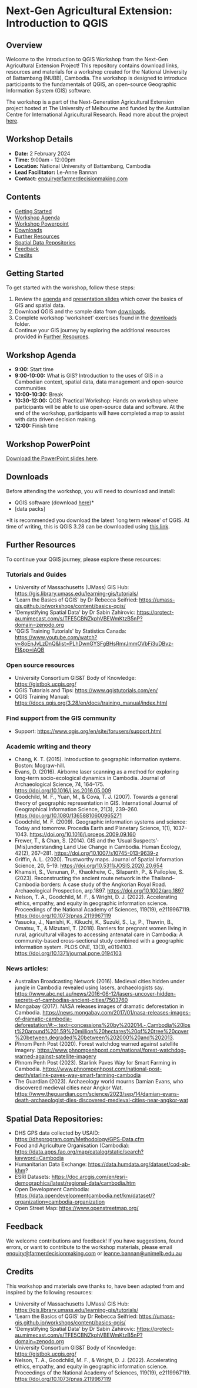 # Next-Gen Agricultural Extension: Introduction to QGIS

## Overview

Welcome to the Introduction to QGIS Workshop from the Next-Gen Agricultural Extension Project! This repository contains download links, resources and materials for a workshop created for the National University of Battambang (NUBB), Cambodia. The workshop is designed to introduce participants to the fundamentals of QGIS, an open-source Geographic Information System (GIS) software.

The workshop is a part of the Next-Generation Agricultural Extension project hosted at The University of Melbourne and funded by the Australian Centre for International Agricultural Research. Read more about the project [here](https://farmerdecisionmaking.com/project-2/).

## Workshop Details

- **Date:** 2 February 2024
- **Time:** 9:00am - 12:00pm
- **Location:** National University of Battambang, Cambodia
- **Lead Facilitator:** Le-Anne Bannan 
- **Contact:** enquiry@farmerdecisionmaking.com

## Contents

- [Getting Started](#getting-started)
- [Workshop Agenda](#workshop-agenda)
- [Workshop Powerpoint](#workshop-powerpoint)
- [Downloads](#downloads)
- [Further Resources](#further-resources)
- [Spatial Data Repositories](#spatial-data-repositories)
- [Feedback](#feedback)
- [Credits](#credits)

## Getting Started

To get started with the workshop, follow these steps:

1. Review the [agenda](#workshop-agenda) and [presentation slides](https://github.com/lbannan/next-gen-qgis-workshop/raw/main/nubb_powerpoint_presentation.pptx) which cover the basics of GIS and spatial data.
2. Download QGIS and the sample data from [downloads](#downloads).
3. Complete workshop 'worksheet' exercises found in the [downloads](#downloads) folder.
4. Continue your GIS journey by exploring the additional resources provided in [Further Resources](#further-resources).

## Workshop Agenda

- **9:00:** Start time
- **9:00-10:00:** What is GIS? Introduction to the uses of GIS in a Cambodian context, spatial data, data management and open-source communities
- **10:00-10:30:** Break
- **10:30-12:00:** QGIS Practical Workshop: Hands on workshop where participants will be able to use open-source data and software. At the end of the workshop, participants will have completed a map to assist with data driven decision making.
- **12:00:** Finish time

## Workshop PowerPoint
[Download the PowerPoint slides here](https://github.com/lbannan/next-gen-qgis-workshop/raw/main/nubb_powerpoint_presentation.pptx).

## Downloads

Before attending the workshop, you will need to download and install:

- QGIS software (download [here](https://qgis.org))*
- [data packs]

*It is recommended you download the latest 'long term release' of QGIS. At time of writing, this is QGIS 3.28 can be downloaded using [this link](https://qgis.org/downloads/QGIS-OSGeo4W-3.28.15-1.msi).
## Further Resources

To continue your QGIS journey, please explore these resources:

### Tutorials and Guides
- University of Massachusetts (UMass) GIS Hub: https://gis.library.umass.edu/learning-gis/tutorials/
- 'Learn the Basics of QGIS' by Dr Rebecca Seifried: https://umass-gis.github.io/workshops/content/basics-qgis/
- 'Demystifying Spatial Data' by Dr Sabin Zahirovic: https://protect-au.mimecast.com/s/TFE5CBNZkphVBEWmKtzB5nP?domain=zenodo.org
- 'QGIS Training Tutorials' by Statistics Canada: https://www.youtube.com/watch?v=8oEnJvLzDnQ&list=PLhDwnGYSFgBHsRmrJmmOVbFi3uDBvz-FI&pp=iAQB

### Open source resources
- University Consortium GIS&T Body of Knowledge: https://gistbok.ucgis.org/
- QGIS Tutorials and Tips: https://www.qgistutorials.com/en/
- QGIS Training Manual: https://docs.qgis.org/3.28/en/docs/training_manual/index.html

### Find support from the GIS community
- Support: https://www.qgis.org/en/site/forusers/support.html

### Academic writing and theory
- Chang, K. T. (2015). Introduction to geographic information systems. Boston: Mcgraw-hill.
- Evans, D. (2016). Airborne laser scanning as a method for exploring long-term socio-ecological dynamics in Cambodia. Journal of Archaeological Science, 74, 164–175. https://doi.org/10.1016/j.jas.2016.05.009
- Goodchild, M. F., Yuan, M., & Cova, T. J. (2007). Towards a general theory of geographic representation in GIS. International Journal of Geographical Information Science, 21(3), 239–260. https://doi.org/10.1080/13658810600965271
- Goodchild, M. F. (2009). Geographic information systems and science: Today and tomorrow. Procedia Earth and Planetary Science, 1(1), 1037–1043. https://doi.org/10.1016/j.proeps.2009.09.160
- Frewer, T., & Chan, S. (2014). GIS and the ‘Usual Suspects’-[Mis]understanding Land Use Change in Cambodia. Human Ecology, 42(2), 267–281. https://doi.org/10.1007/s10745-013-9639-z
- Griffin, A. L. (2020). Trustworthy maps. Journal of Spatial Information Science, 20, 5–19. https://doi.org/10.5311/JOSIS.2020.20.654
- Khamsiri, S., Venunan, P., Khaokheiw, C., Silapanth, P., & Pailoplee, S. (2023). Reconstructing the ancient route network in the Thailand–Cambodia borders: A case study of the Angkorian Royal Road. Archaeological Prospection, arp.1897. https://doi.org/10.1002/arp.1897
- Nelson, T. A., Goodchild, M. F., & Wright, D. J. (2022). Accelerating ethics, empathy, and equity in geographic information science. Proceedings of the National Academy of Sciences, 119(19), e2119967119. https://doi.org/10.1073/pnas.2119967119
- Yasuoka, J., Nanishi, K., Kikuchi, K., Suzuki, S., Ly, P., Thavrin, B., Omatsu, T., & Mizutani, T. (2018). Barriers for pregnant women living in rural, agricultural villages to accessing antenatal care in Cambodia: A community-based cross-sectional study combined with a geographic information system. PLOS ONE, 13(3), e0194103. https://doi.org/10.1371/journal.pone.0194103

### News articles:
- Australian Broadcasting Network (2016). Medieval cities hidden under jungle in Cambodia revealed using lasers, archaeologists say. https://www.abc.net.au/news/2016-06-12/lasers-uncover-hidden-secrets-of-cambodias-ancient-cities/7503760
- Mongabay (2017). NASA releases images of dramatic deforestation in Cambodia. https://news.mongabay.com/2017/01/nasa-releases-images-of-dramatic-cambodia-deforestation/#:~:text=concessions%20by%202014.-,Cambodia%20lost%20around%201.59%20million%20hectares%20of%20tree%20cover%20between,degraded%20between%202000%20and%202013.
- Phnom Penh Post (2020). Forest watchdog warned against satellite imagery. https://www.phnompenhpost.com/national/forest-watchdog-warned-against-satellite-imagery
- Phnom Penh Post (2023). Starlink Paves Way for Smart Farming in Cambodia. https://www.phnompenhpost.com/national-post-depth/starlink-paves-way-smart-farming-cambodia
- The Guardian (2023). Archaeology world mourns Damian Evans, who discovered medieval cities near Angkor Wat. https://www.theguardian.com/science/2023/sep/14/damian-evans-death-archaeologist-dies-discovered-medieval-cities-near-angkor-wat


## Spatial Data Repositories:
- DHS GPS data collected by USAID: https://dhsprogram.com/Methodology/GPS-Data.cfm
- Food and Agriculture Organisation (Cambodia): https://data.apps.fao.org/map/catalog/static/search?keyword=Cambodia
- Humanitarian Data Exchange: https://data.humdata.org/dataset/cod-ab-khm?
- ESRI Datasets: https://doc.arcgis.com/en/esri-demographics/latest/regional-data/cambodia.htm
- Open Development Cambodia: https://data.opendevelopmentcambodia.net/km/dataset/?organization=cambodia-organization
- Open Street Map: https://www.openstreetmap.org/

## Feedback

We welcome contributions and feedback! If you have suggestions, found errors, or want to contribute to the workshop materials, please email enquiry@farmerdecisionmaking.com or leanne.bannan@unimelb.edu.au

## Credits
This workshop and materials owe thanks to, have been adapted from and inspired by the following resources:

- University of Massachusetts (UMass) GIS Hub: https://gis.library.umass.edu/learning-gis/tutorials/
- 'Learn the Basics of QGIS' by Dr Rebecca Seifried: https://umass-gis.github.io/workshops/content/basics-qgis/
- 'Demystifying Spatial Data' by Dr Sabin Zahirovic: https://protect-au.mimecast.com/s/TFE5CBNZkphVBEWmKtzB5nP?domain=zenodo.org
- University Consortium GIS&T Body of Knowledge: https://gistbok.ucgis.org/
- Nelson, T. A., Goodchild, M. F., & Wright, D. J. (2022). Accelerating ethics, empathy, and equity in geographic information science. Proceedings of the National Academy of Sciences, 119(19), e2119967119. https://doi.org/10.1073/pnas.2119967119
